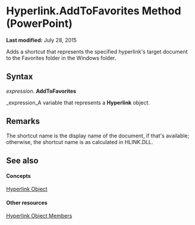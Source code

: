 
# Hyperlink.AddToFavorites Method (PowerPoint)

 **Last modified:** July 28, 2015

Adds a shortcut that represents the specified hyperlink's target document to the Favorites folder in the Windows folder.

## Syntax

 _expression_. **AddToFavorites**

 _expression_A variable that represents a  **Hyperlink** object.


## Remarks

The shortcut name is the display name of the document, if that's available; otherwise, the shortcut name is as calculated in HLINK.DLL.


## See also


#### Concepts


 [Hyperlink Object](c8d53079-b280-c93c-a3c9-b865d09abe1a.md)
#### Other resources


 [Hyperlink Object Members](3fe9e1b1-ab3e-575d-81d8-7e61fcc68214.md)
